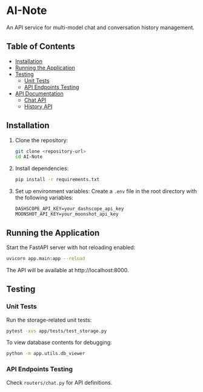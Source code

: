 # AI-Note

An API service for multi-model chat and conversation history management.

## Table of Contents

- [Installation](#installation)
- [Running the Application](#running-the-application)
- [Testing](#testing)
  - [Unit Tests](#unit-tests)
  - [API Endpoints Testing](#api-endpoints-testing)
- [API Documentation](#api-documentation)
  - [Chat API](#chat-api)
  - [History API](#history-api)

## Installation

1. Clone the repository:
   ```bash
   git clone <repository-url>
   cd AI-Note
   ```

2. Install dependencies:
   ```bash
   pip install -r requirements.txt
   ```

3. Set up environment variables:
   Create a `.env` file in the root directory with the following variables:
   ```
   DASHSCOPE_API_KEY=your_dashscope_api_key
   MOONSHOT_API_KEY=your_moonshot_api_key
   ```

## Running the Application

Start the FastAPI server with hot reloading enabled:

```bash
uvicorn app.main:app --reload
```

The API will be available at http://localhost:8000.

## Testing

### Unit Tests

Run the storage-related unit tests:

```bash
pytest -xvs app/tests/test_storage.py
```

To view database contents for debugging:

```bash
python -m app.utils.db_viewer
```

### API Endpoints Testing

Check `routers/chat.py` for API definitions.